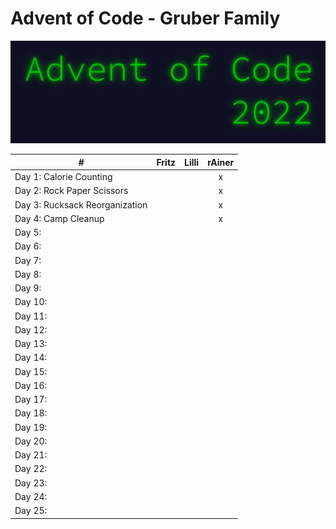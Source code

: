 # Advent of Code - Gruber Family

![](pix/aoc.png)

| # | Fritz | Lilli | rAiner |
|---|:-:|:-:|:-:|
| Day 1: Calorie Counting |  |  | x |
| Day 2: Rock Paper Scissors |  |  | x |
| Day 3: Rucksack Reorganization |  |  | x |
| Day 4: Camp Cleanup |  |  | x |
| Day 5: |  |  |  |
| Day 6: |  |  |  |
| Day 7: |  |  |  |
| Day 8: |  |  |  |
| Day 9: |  |  |  |
| Day 10: |  |  |  |
| Day 11: |  |  |  |
| Day 12: |  |  |  |
| Day 13: |  |  |  |
| Day 14: |  |  |  |
| Day 15: |  |  |  |
| Day 16: |  |  |  |
| Day 17: |  |  |  |
| Day 18: |  |  |  |
| Day 19: |  |  |  |
| Day 20: |  |  |  |
| Day 21: |  |  |  |
| Day 22: |  |  |  |
| Day 23: |  |  |  |
| Day 24: |  |  |  |
| Day 25: |  |  |  |
